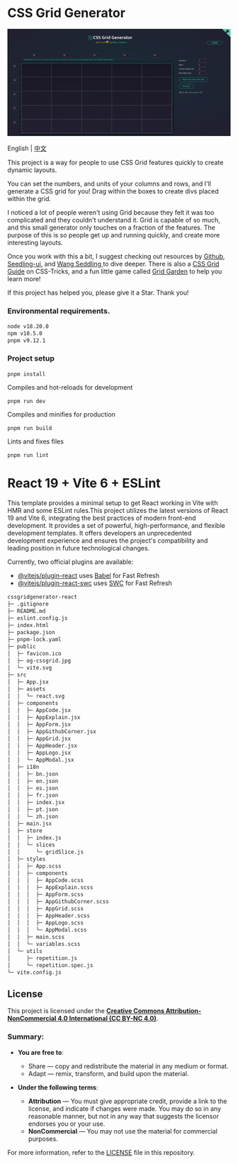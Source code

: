 # CSS Grid Generator

![CSS Grid Generator](./public/og-cssgrid.jpg)

English | [中文](./README.zh-CN.md)

This project is a way for people to use CSS Grid features quickly to create dynamic layouts.

You can set the numbers, and units of your columns and rows, and I'll generate a CSS grid for you! Drag within the boxes to create divs placed within the grid.

I noticed a lot of people weren't using Grid because they felt it was too complicated and they couldn't understand it. Grid is capable of so much, and this small generator only touches on a fraction of the features. The purpose of this is so people get up and running quickly, and create more interesting layouts.

Once you work with this a bit, I suggest checking out resources by [Github](https://github.com/wangmiaozero), [Seedling-ui](https://wangmiaozero.github.io/vue3-seedling-ui-website/#/), and [ Wang Seddling ](https://www.wangmiaozero.cn) to dive deeper. There is also a [CSS Grid Guide](https://css-tricks.com/snippets/css/complete-guide-grid/) on CSS-Tricks, and a fun little game called [Grid Garden](https://cssgridgarden.com/) to help you learn more!

If this project has helped you, please give it a Star. Thank you!

### Environmental requirements.

```
node v18.20.0
npm v10.5.0
pnpm v9.12.1
```

### Project setup

```
pnpm install
```

Compiles and hot-reloads for development

```
pnpm run dev
```

Compiles and minifies for production

```
pnpm run build
```

Lints and fixes files

```
pnpm run lint
```

# React 19 + Vite   6 + ESLint

This template provides a minimal setup to get React working in Vite with HMR and some ESLint rules.This project utilizes the latest versions of React 19 and Vite 6, integrating the best practices of modern front-end development. It provides a set of powerful, high-performance, and flexible development templates. It offers developers an unprecedented development experience and ensures the project's compatibility and leading position in future technological changes.

Currently, two official plugins are available:

- [@vitejs/plugin-react](https://github.com/vitejs/vite-plugin-react/blob/main/packages/plugin-react/README.md) uses [Babel](https://babeljs.io/) for Fast Refresh
- [@vitejs/plugin-react-swc](https://github.com/vitejs/vite-plugin-react-swc) uses [SWC](https://swc.rs/) for Fast Refresh


```
cssgridgenerator-react
├─ .gitignore
├─ README.md
├─ eslint.config.js
├─ index.html
├─ package.json
├─ pnpm-lock.yaml
├─ public
│  ├─ favicon.ico
│  ├─ og-cssgrid.jpg
│  └─ vite.svg
├─ src
│  ├─ App.jsx
│  ├─ assets
│  │  └─ react.svg
│  ├─ components
│  │  ├─ AppCode.jsx
│  │  ├─ AppExplain.jsx
│  │  ├─ AppForm.jsx
│  │  ├─ AppGithubCorner.jsx
│  │  ├─ AppGrid.jsx
│  │  ├─ AppHeader.jsx
│  │  ├─ AppLogo.jsx
│  │  └─ AppModal.jsx
│  ├─ i18n
│  │  ├─ bn.json
│  │  ├─ en.json
│  │  ├─ es.json
│  │  ├─ fr.json
│  │  ├─ index.jsx
│  │  ├─ pt.json
│  │  └─ zh.json
│  ├─ main.jsx
│  ├─ store
│  │  ├─ index.js
│  │  └─ slices
│  │     └─ gridSlice.js
│  ├─ styles
│  │  ├─ App.scss
│  │  ├─ components
│  │  │  ├─ AppCode.scss
│  │  │  ├─ AppExplain.scss
│  │  │  ├─ AppForm.scss
│  │  │  ├─ AppGithubCorner.scss
│  │  │  ├─ AppGrid.scss
│  │  │  ├─ AppHeader.scss
│  │  │  ├─ AppLogo.scss
│  │  │  └─ AppModal.scss
│  │  ├─ main.scss
│  │  └─ variables.scss
│  └─ utils
│     ├─ repetition.js
│     └─ repetition.spec.js
└─ vite.config.js

```

## License

This project is licensed under the **[Creative Commons Attribution-NonCommercial 4.0 International (CC BY-NC 4.0)](https://creativecommons.org/licenses/by-nc/4.0/)**.

### Summary:
- **You are free to**:
  - Share — copy and redistribute the material in any medium or format.
  - Adapt — remix, transform, and build upon the material.

- **Under the following terms**:
  - **Attribution** — You must give appropriate credit, provide a link to the license, and indicate if changes were made. You may do so in any reasonable manner, but not in any way that suggests the licensor endorses you or your use.
  - **NonCommercial** — You may not use the material for commercial purposes.

For more information, refer to the [LICENSE](LICENSE) file in this repository.
